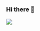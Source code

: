 ### Hi there 👋

<img src="https://img.shields.io/badge/Discord-7289DA?style=for-the-badge&logo=discord&logoColor=white" />
